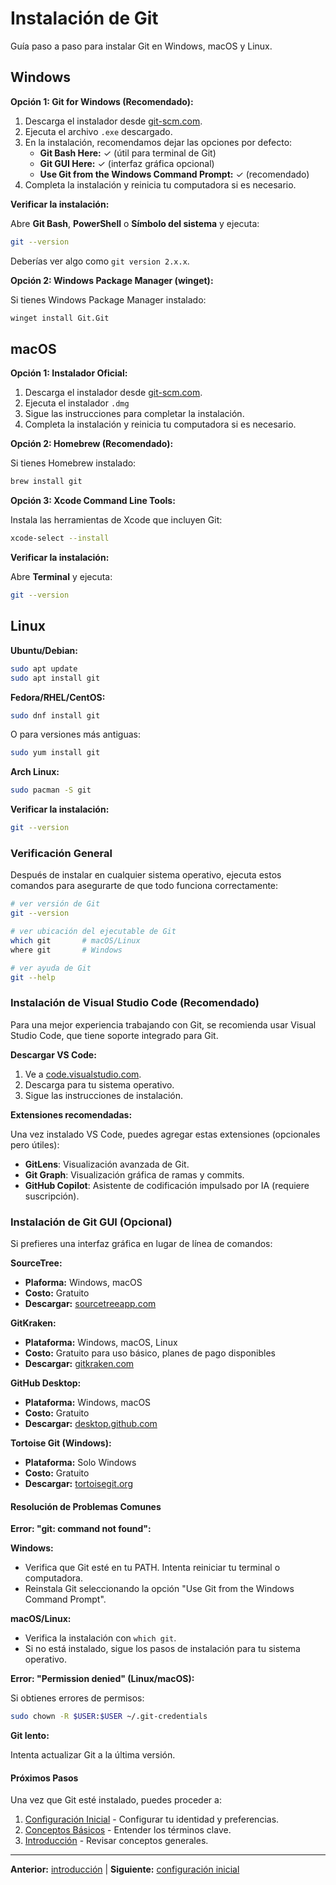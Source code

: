 # Instalación de Git

Guía paso a paso para instalar Git en Windows, macOS y Linux.

## Windows

**Opción 1: Git for Windows (Recomendado):**

1. Descarga el instalador desde [git-scm.com](https://git-scm.com/download/win).
2. Ejecuta el archivo `.exe` descargado.
3. En la instalación, recomendamos dejar las opciones por defecto:
   - **Git Bash Here:** ✓ (útil para terminal de Git)
   - **Git GUI Here:** ✓ (interfaz gráfica opcional)
   - **Use Git from the Windows Command Prompt:** ✓ (recomendado)
4. Completa la instalación y reinicia tu computadora si es necesario.

**Verificar la instalación:**

Abre **Git Bash**, **PowerShell** o **Símbolo del sistema** y ejecuta:

```bash
git --version
```

Deberías ver algo como `git version 2.x.x`.

**Opción 2: Windows Package Manager (winget):**

Si tienes Windows Package Manager instalado:

```bash
winget install Git.Git
```

## macOS

**Opción 1: Instalador Oficial:**

1. Descarga el instalador desde [git-scm.com](https://git-scm.com/download/mac).
2. Ejecuta el instalador `.dmg`
3. Sigue las instrucciones para completar la instalación.
4. Completa la instalación y reinicia tu computadora si es necesario.

**Opción 2: Homebrew (Recomendado):**

Si tienes Homebrew instalado:

```bash
brew install git
```

**Opción 3: Xcode Command Line Tools:**

Instala las herramientas de Xcode que incluyen Git:

```bash
xcode-select --install
```

**Verificar la instalación:**

Abre **Terminal** y ejecuta:

```bash
git --version
```

## Linux

**Ubuntu/Debian:**

```bash
sudo apt update
sudo apt install git
```

**Fedora/RHEL/CentOS:**

```bash
sudo dnf install git
```

O para versiones más antiguas:

```bash
sudo yum install git
```

**Arch Linux:**

```bash
sudo pacman -S git
```

**Verificar la instalación:**

```bash
git --version
```

### Verificación General

Después de instalar en cualquier sistema operativo, ejecuta estos comandos para
asegurarte de que todo funciona correctamente:

```bash
# ver versión de Git
git --version

# ver ubicación del ejecutable de Git
which git       # macOS/Linux
where git       # Windows

# ver ayuda de Git
git --help
```

### Instalación de Visual Studio Code (Recomendado)

Para una mejor experiencia trabajando con Git, se recomienda usar Visual Studio Code,
que tiene soporte integrado para Git.

**Descargar VS Code:**

1. Ve a [code.visualstudio.com](https://code.visualstudio.com/).
2. Descarga para tu sistema operativo.
3. Sigue las instrucciones de instalación.

**Extensiones recomendadas:**

Una vez instalado VS Code, puedes agregar estas extensiones (opcionales pero útiles):

- **GitLens**: Visualización avanzada de Git.
- **Git Graph**: Visualización gráfica de ramas y commits.
- **GitHub Copilot**: Asistente de codificación impulsado por IA (requiere suscripción).

### Instalación de Git GUI (Opcional)

Si prefieres una interfaz gráfica en lugar de línea de comandos:

**SourceTree:**

- **Plaforma:** Windows, macOS
- **Costo:** Gratuito
- **Descargar:** [sourcetreeapp.com](https://www.sourcetreeapp.com/)

**GitKraken:**

- **Plataforma:** Windows, macOS, Linux
- **Costo:** Gratuito para uso básico, planes de pago disponibles
- **Descargar:** [gitkraken.com](https://www.gitkraken.com/)

**GitHub Desktop:**

- **Plataforma:** Windows, macOS
- **Costo:** Gratuito
- **Descargar:** [desktop.github.com](https://desktop.github.com/)

**Tortoise Git (Windows):**

- **Plataforma:** Solo Windows
- **Costo:** Gratuito
- **Descargar:** [tortoisegit.org](https://tortoisegit.org/)

#### Resolución de Problemas Comunes

**Error: "git: command not found":**

**Windows:**

- Verifica que Git esté en tu PATH. Intenta reiniciar tu terminal o computadora.
- Reinstala Git seleccionando la opción "Use Git from the Windows Command Prompt".

**macOS/Linux:**

- Verifica la instalación con `which git`.
- Si no está instalado, sigue los pasos de instalación para tu sistema operativo.

**Error: "Permission denied" (Linux/macOS):**

Si obtienes errores de permisos:

```bash
sudo chown -R $USER:$USER ~/.git-credentials
```

**Git lento:**

Intenta actualizar Git a la última versión.

#### Próximos Pasos

Una vez que Git esté instalado, puedes proceder a:

1. [Configuración Inicial](configuracion-inicial.md) - Configurar tu identidad y preferencias.
2. [Conceptos Básicos](conceptos-basicos.md) - Entender los términos clave.
3. [Introducción](introduccion.md) - Revisar conceptos generales.

---

**Anterior:** [introducción](introduccion.md) | **Siguiente:** [configuración inicial](configuracion-inicial.md)
